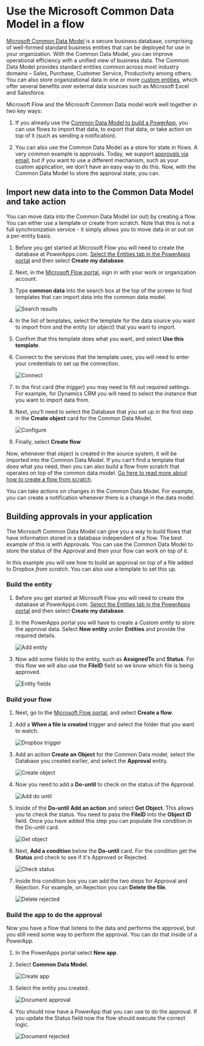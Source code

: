 <properties
    pageTitle="Microsoft Common Data Model| Microsoft Flow"
    description="Use the Microsoft Common Data Model inside of Microsoft Flow to import or export data, or build approvals."
    services=""
    suite="flow"
    documentationCenter="na"
    authors="stepsic-microsoft-com"
    manager="erikre"
    editor=""
    tags=""/>

<tags
   ms.service="flow"
   ms.devlang="na"
   ms.topic="article"
   ms.tgt_pltfrm="na"
   ms.workload="na"
   ms.date="08/05/2016"
   ms.author="stepsic"/>

# Use the Microsoft Common Data Model in a flow
[Microsoft Common Data Model](https://powerapps.microsoft.com/tutorials/data-platform-intro/) is a secure business database, comprising of well-formed standard business entities that can be deployed for use in your organization. With the Common Data Model, you can improve operational efficiency with a unified view of business data. The Common Data Model provides standard entities common across most industry domains – Sales, Purchase, Customer Service, Productivity among others. You can also store organizational data in one or more [custom entities](https://powerapps.microsoft.com/tutorials/data-platform-create-entity/), which offer several benefits over external data sources such as Microsoft Excel and Salesforce.

Microsoft Flow and the Microsoft Common Data model work well together in two key ways:

1. If you already use the [Common Data Model to build a PowerApp](https://powerapps.microsoft.com/tutorials/data-platform-create-app/), you can use flows to import that data, to export that data, or take action on top of it (such as sending a notification).

1. You can also use the Common Data Model as a store for state in flows. A very common example is approvals. Today, we support [approvals via email](wait-for-approvals.md), but if you want to use a different mechanism, such as your custom application, we don't have an easy way to do this. Now, with the Common Data Model to store the approval state, you can.

## Import new data into to the Common Data Model and take action

You can move data into the Common Data Model (or out) by creating a flow. You can either use a template or create from scratch. Note that this is not a full synchronization service - it simply allows you to move data in or out on a per-entity basis.

1. Before you get started at Microsoft Flow you will need to create the database at PowerApps.com. [Select the Entities tab in the PowerApps portal](https://web.powerapps.com/#/entities) and then select **Create my database**.

1. Next, in the [Microsoft Flow portal][1], sign in with your work or organization account.

1. Type **common data** into the search box at the top of the screen to find templates that can import data into the common data model.

	![Search results](./media/common-data-model-intro/templatesearch.png)

1. In the list of templates, select the template for the data source you want to import from and the entity (or *object*) that you want to import.

1. Confirm that this template does what you want, and select **Use this template**.

1. Connect to the services that the template uses, you will need to enter your credentials to set up the connection.

	![Connect](./media/common-data-model-intro/connect.png)

1. In the first card (the *trigger*) you may need to fill out required settings. For example, for Dynamics CRM you will need to select the instance that you want to import data from.

1. Next, you'll need to select the Database that you set up in the first step in the **Create object** card for the Common Data Model. 

	![Configure](./media/common-data-model-intro/configure.png)

1. Finally, select **Create flow**

Now, whenever that object is created in the source system, it will be imported into the Common Data Model. If you can't find a template that does what you need, then you can also build a flow from scratch that operates on top of the common data model. [Go here to read more about how to create a flow from scratch](https://flow.microsoft.com/documentation/get-started-logic-flow/).

You can take actions on changes in the Common Data Model. For example, you can create a notification whenever there is a change in the data model.

## Building approvals in your application

The Microsoft Common Data Model can give you a way to build flows that have information stored in a database independent of a flow. The best example of this is with Approvals. You can use the Common Data Model to store the status of the Approval and then your flow can work on top of it.

In this example you will see how to build an approval on top of a file added to Dropbox *from scratch*. You can also use a template to set this up.

### Build the entity 

1. Before you get started at Microsoft Flow you will need to create the database at PowerApps.com. [Select the Entities tab in the PowerApps portal](https://web.powerapps.com/#/entities) and then select **Create my database**.

1. In the PowerApps portal you will have to create a *Custom entity* to store the approval data. Select **New entity** under **Entities** and provide the required details.

	![Add entity](./media/common-data-model-intro/entity-properties.png)

1. Now add some fields to the entity, such as **AssignedTo** and **Status**. For this flow we will also use the **FileID** field so we know which file is being approved.

	![Entity fields](./media/common-data-model-intro/entity-fields.png)

### Build your flow

1. Next, go to the [Microsoft Flow portal][1], and select **Create a flow**.

1. Add a **When a file is created** trigger and select the folder that you want to watch.

	![Dropbox trigger](./media/common-data-model-intro/dropbox-trigger.png)

1. Add an action **Create an Object** for the Common Data model, select the Database you created earlier, and select the **Approval** entity. 

	![Create object](./media/common-data-model-intro/create-object.png)

1. Now you need to add a **Do-until** to check on the status of the Approval. 

	![Add do until](./media/common-data-model-intro/add-do-until.png)

1. Inside of the **Do-until** **Add an action** and select **Get Object**. This allows you to check the status. You need to pass the **FileID** into the **Object ID** field. Once you have added this step you can populate the condition in the Do-until card. 

	![Get object](./media/common-data-model-intro/get-object.png)

1. Next, **Add a condition** below the **Do-until** card. For the condition get the **Status** and check to see if it's Approved or Rejected.

    ![Check status](./media/common-data-model-intro/check-status.png)

1. Inside this condition box you can add the two steps for Approval and Rejection. For example, on Rejection you can **Delete the file**.

	![Delete rejected](./media/common-data-model-intro/delete-rejected.png)

### Build the app to do the approval

Now you have a flow that listens to the data and performs the approval, but you still need some way to perform the approval. You can do that inside of a PowerApp.

1. In the PowerApps portal select **New app**. 

1. Select **Common Data Model**.

	![Create app](./media/common-data-model-intro/create-app.png)

1. Select the entity you created.

	![Document approval](./media/common-data-model-intro/document-approval.png)

1. You should now have a PowerApp that you can use to do the approval. If you update the Status field now the flow should execute the correct logic. 

	![Document rejected](./media/common-data-model-intro/document-rejected.png)

<!--Reference links in article-->
[1]: https://flow.microsoft.com
